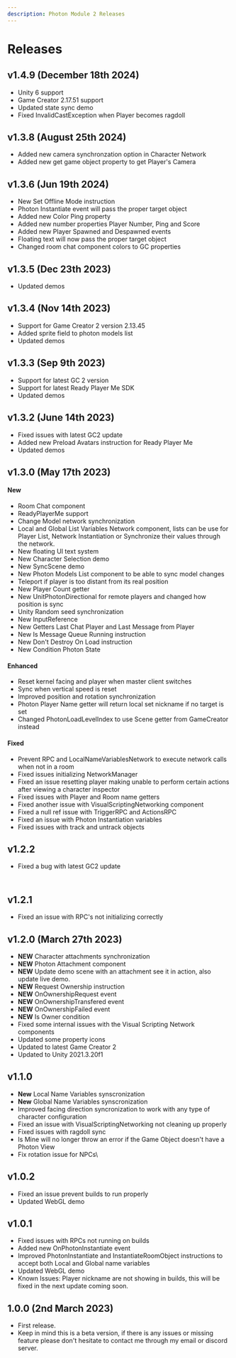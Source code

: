 ```yaml
---
description: Photon Module 2 Releases
---
```


# Releases

## v1.4.9 (December 18th 2024)

* Unity 6 support
* Game Creator 2.17.51 support
* Updated state sync demo
* Fixed InvalidCastException when Player becomes ragdoll

## v1.3.8 (August 25th 2024)

* Added new camera synchronzation option in Character Network
* Added new get game object property to get Player's Camera

## v1.3.6 (Jun 19th 2024)

* New Set Offline Mode instruction
* Photon Instantiate event will pass the proper target object
* Added new Color Ping property
* Added new number properties Player Number, Ping and Score
* Added new Player Spawned and Despawned events
* Floating text will now pass the proper target object
* Changed room chat component colors to GC properties

## v1.3.5 (Dec 23th 2023)

* Updated demos

## v1.3.4 (Nov 14th 2023)

* Support for Game Creator 2 version 2.13.45
* Added sprite field to photon models list
* Updated demos

## v1.3.3 (Sep 9th 2023)

* Support for latest GC 2 version
* Support for latest Ready Player Me SDK
* Updated demos

## v1.3.2 (June 14th 2023)

* Fixed issues with latest GC2 update
* Added new Preload Avatars instruction for Ready Player Me
* Updated demos

## v1.3.0 (May 17th 2023)

#### New

* Room Chat component
* ReadyPlayerMe support
* Change Model network synchronization
* Local and Global List Variables Network component, lists can be use for Player List, Network Instantiation or Synchronize their values through the network.
* New floating UI text system
* New Character Selection demo
* New SyncScene demo
* New Photon Models List component to be able to sync model changes
* Teleport if player is too distant from its real position
* New Player Count getter
* New UnitPhotonDirectional for remote players and changed how position is sync
* Unity Random seed synchronization
* New InputReference
* New Getters Last Chat Player and Last Message from Player
* New Is Message Queue Running instruction
* New Don't Destroy On Load instruction
* New Condition Photon State

#### Enhanced

* Reset kernel facing and player when master client switches
* Sync when vertical speed is reset
* Improved position and rotation synchronization
* Photon Player Name getter will return local set nickname if no target is set
* Changed PhotonLoadLevelIndex to use Scene getter from GameCreator instead

#### Fixed

* Prevent RPC and LocalNameVariablesNetwork to execute network calls when not in a room
* Fixed issues initializing NetworkManager
* Fixed an issue resetting player making unable to perform certain actions after viewing a character inspector
* Fixed issues with Player and Room name getters
* Fixed another issue with VisualScriptingNetworking component
* Fixed a null ref issue with TriggerRPC and ActionsRPC
* Fixed an issue with Photon Instantiation variables
* Fixed issues with track and untrack objects

## v1.2.2

* Fixed a bug with latest GC2 update

\
v1.2.1
------

* Fixed an issue with RPC's not initializing correctly

## **v1.2.0 (March 27th 2023)**

* **NEW** Character attachments synchronization
* **NEW** Photon Attachment component
* **NEW** Update demo scene with an attachment see it in action, also update live demo.
* **NEW** Request Ownership instruction
* **NEW** OnOwnershipRequest event
* **NEW** OnOwnershipTransfered event
* **NEW** OnOwnershipFailed event
* **NEW** Is Owner condition
* Fixed some internal issues with the Visual Scripting Network components
* Updated some property icons
* Updated to latest Game Creator 2
* Updated to Unity 2021.3.20f1



## **v1.1.0**

* **New** Local Name Variables synscronization
* **New** Global Name Variables synscronization
* Improved facing direction syncronization to work with any type of character configuration
* Fixed an issue with VisualScriptingNetworking not cleaning up properly
* Fixed issues with ragdoll sync
* Is Mine will no longer throw an error if the Game Object doesn't have a Photon View
* Fix rotation issue for NPCs\


## **v1.0.2**

* Fixed an issue prevent builds to run properly
* Updated WebGL demo



## **v1.0.1**

* Fixed issues with RPCs not running on builds
* Added new OnPhotonInstantiate event
* Improved PhotonInstantiate and InstantiateRoomObject instructions to accept both Local and Global name variables
* Updated WebGL demo
* Known Issues: Player nickname are not showing in builds, this will be fixed in the next update coming soon.

## 1.0.0 (2nd March 2023)

* First release.
* Keep in mind this is a beta version, if there is any issues or missing feature please don't hesitate to contact me through my email or discord server.

